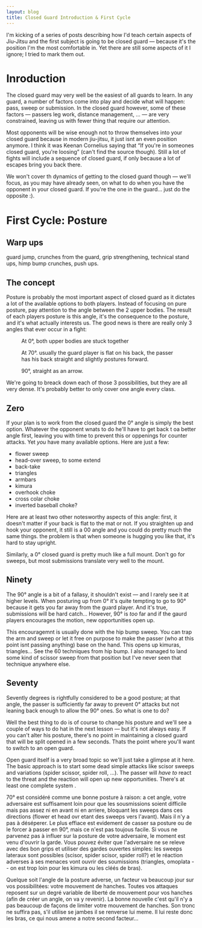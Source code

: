 ```yaml
---
layout: blog
title: Closed Guard Introduction & First Cycle
---
```

I'm kicking of a series of posts describing how I'd teach certain aspects of Jiu-Jitsu and the first subject is going to be closed guard — because it's the position I'm the most comfortable in. Yet there are still some aspects of it I ignore; I tried to mark them out.

# Inroduction

The closed guard may very well be the easiest of all guards to learn. In any guard, a number of factors come into play and decide what will happen: pass, sweep or submission. In the closed guard however, some of these factors — passers leg work, distance management, … — are very constrained, leaving us with fewer thing that require our attention.

Most opponents will be wise enough not to throw themselves into your closed guard because in modern jiu-jitsu, it just isnt an even position anymore. I think it was Keenan Cornelius saying that “If you're in someones closed guard, you're loosing” (can't find the source though). Still a lot of fights will include a sequence of closed guard, if only because a lot of escapes bring you back there.

We won't cover th dynamics of getting to the closed guard though — we'll focus, as you may have already seen, on what to do when you have the opponent in your closed guard. If you're the one in the guard… just do the opposite :).

# First Cycle: Posture

## Warp ups

guard jump, crunches from the guard, grip strengthening, technical stand ups, himp bump crunches, push ups.

## The concept

Posture is probably the most important aspect of closed guard as it dictates a lot of the available options to both players. Instead of focusing on pure posture, pay attention to the angle between the 2 upper bodies. The result of each players posture is this angle, it's the consequence to the posture, and it's what actually interests us. The good news is there are really only 3 angles that ever occur in a fight:

<figure>
	<figcaption>
		At 0°, both upper bodies are stuck together
	</figcaption>
</figure>

<figure>
	<figcaption>
		At 70°. usually the guard player is flat on his back, the passer has his back straight and slightly postures forward.
	</figcaption>
</figure>

<figure>
	<figcaption>
		90°, straight as an arrow.
	</figcaption>
</figure>

We're going to breack down each of those 3 possibilities, but they are all very dense. It's probably better to only cover one angle every class.

## Zero

If your plan is to work from the closed guard the 0° angle is simply the best option. Whatever the opponent wnats to do he'll have to get back t oa better angle first, leaving you with time to prevent this or oppenings for counter attacks. Yet *you* have many available options. Here are just a few:

- flower sweep
- head-over sweep, to some extend
- back-take
- triangles
- armbars
- kimura
- overhook choke
- cross colar choke
- inverted baseball choke?

Here are at least two other notesworthy aspects of this angle: first, it doesn't matter if your back is flat to the mat or not. If you straighten up and hook your opponent, it still is a 00 angle and you could do pretty much the same things. the problem is that when someone is hugging you like that, it's hard to stay upright.

Similarly, a 0° closed guard is pretty much like a full mount. Don't go for sweeps, but most submissions translate very well to the mount.


## Ninety

The 90° angle is a bit of a fallasy, it shouldn't exist — and I rarely see it at higher levels. When posturing up from 0° it's quite tempting to go to 90° because it gets you far away from the guard player. And it's true, submissions will be hard catch… However, 90° is *too* far and if the gaurd players encourages the motion, new opportunities open up.

This encouragemnt is usually done with the hip bump sweep. You can trap the arm and sweep or let it free on purpose to make the passer (who at this point isnt passing anything) base on the hand. This opens up kimuras, triangles... See the 60 techniques from hip bump. I also managed to land some kind of scissor sweep from that position but I've never seen that technique anywhere else.


## Seventy

Sevently degrees is rightfully considered to be a good posture; at that angle, the passer is sufficiently far away to prevent 0° attacks but not leaning back enough to allow the 90° ones. So what is one to do?

Well the best thing to do is of course to change his posture and we'll see a couple of ways to do hat in the next lesson — but it's not always easy. If you can't alter his posture, there's no point in maintaining a closed guard that will be split opened in a few seconds. Thats the point where you'll want to switch to an open guard.

Open guard itself is a very broad topic so we'll just take a glimpse at it here. The basic approach is to start some dead simple attacks like scisor sweeps and variations (spider scissor, spider roll, ...). The passer will *have to* react to the threat and the reaction will open up new opportunities. There's at least one complete system .


70° est considéré comme une bonne posture à raison: a cet angle, votre adversaire est suffisament loin pour que les sousmissions soient difficile mais pas assez ni en avant ni en arriere, bloquant les sweeps dans ces directions (flower et head ovr etant des sweeps vers l'avant). Mais il n'y a pas à déséperer. Le plus effiace est evidement de casser sa posture ou de le forcer à passer en 90°, mais ce n'est pas toujous facile. Si vous ne parvenez pas à influer sur la posture de votre adversaire, le moment est venu d'ouvrir la garde. Vous pouvez éviter que l'adversaire ne se releve avec des bon grips et utiliser des gardes ouvertes simples: les sweeps lateraux sont possibles (scisor, spider scisor, spider roll?) et le réaction adverses à ses menaces vont ouvrir des soumissions (triangles, omoplata -- on est trop loin pour les kimura ou les cléés de bras).

Quelque soit l'angle de la posture adverse, un facteur va beaucoup jour sur vos possibilitées: votre mouvement de hanches. Toutes vos attaques reposent sur un degré variable de liberté de mouvement pour vos hanches (afin de créer un angle, on va y revenir). La bonne nouvelle c'est qu'il n'y a pas beaucoup de façons de limiter votre mouvement de hanches. Son tronc ne suffira pas, s'il utilise se jambes il se renverse lui meme. Il lui reste donc les bras, ce qui nous amene a notre second facteur…